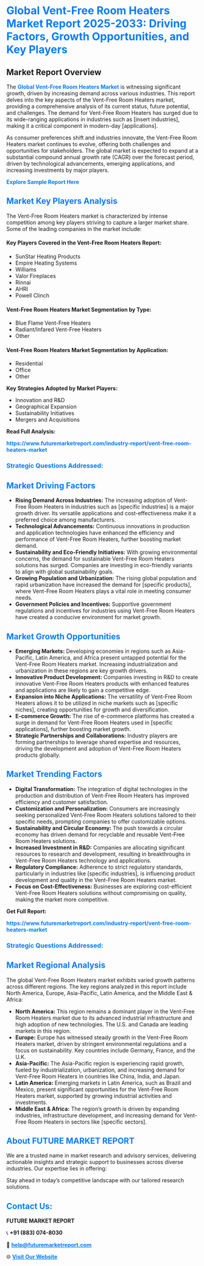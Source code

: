 <h1 style="color: #007BFF;">Global Vent-Free Room Heaters Market Report 2025-2033: Driving Factors, Growth Opportunities, and Key Players</h1>

<section id="overview">
<h2>Market Report Overview</h2>
<p>The <a href="https://www.futuremarketreport.com/industry-report/vent-free-room-heaters-market" style="color: #007BFF; text-decoration: none;"><strong>Global Vent-Free Room Heaters Market</strong></a> is witnessing significant growth, driven by increasing demand across various industries. This report delves into the key aspects of the Vent-Free Room Heaters market, providing a comprehensive analysis of its current status, future potential, and challenges. The demand for Vent-Free Room Heaters has surged due to its wide-ranging applications in industries such as [insert industries], making it a critical component in modern-day [applications].</p>
<p>As consumer preferences shift and industries innovate, the Vent-Free Room Heaters market continues to evolve, offering both challenges and opportunities for stakeholders. The global market is expected to expand at a substantial compound annual growth rate (CAGR) over the forecast period, driven by technological advancements, emerging applications, and increasing investments by major players.</p>
</section>

<section id="overview">
<p><a href="https://www.futuremarketreport.com/request-sample/reportId=86592" style="color: #007BFF; text-decoration: none;"><strong>Explore Sample Report Here</strong></a></p>
</section>

<section id="key-players">
<h2 style="color: #007BFF;">Market Key Players Analysis</h2>
<p>The Vent-Free Room Heaters market is characterized by intense competition among key players striving to capture a larger market share. Some of the leading companies in the market include:</p>
<h4>Key Players Covered in the Vent-Free Room Heaters Report:</h4>
<ul><li>SunStar Heating Products</li><li>Empire Heating Systems</li><li>Williams</li><li>Valor Fireplaces</li><li>Rinnai</li><li>AHRI</li><li>Powell Clinch</li></ul>
<h4>Vent-Free Room Heaters Market Segmentation by Type:</h4>
<ul><li>Blue Flame Vent-Free Heaters</li><li>Radiant/Infared Vent-Free Heaters</li><li>Other</li></ul>

<h4>Vent-Free Room Heaters Market Segmentation by Application:</h4>
<ul><li>Residential</li><li>Office</li><li>Other</li></ul>
<p><strong>Key Strategies Adopted by Market Players:</strong></p>
<ul>
<li>Innovation and R&D</li>
<li>Geographical Expansion</li>
<li>Sustainability Initiatives</li>
<li>Mergers and Acquisitions</li>
</ul>
</section>

<section>
<p><strong>Read Full Analysis: </strong></p><a href="https://www.futuremarketreport.com/industry-report/vent-free-room-heaters-market" style="color: #007BFF; text-decoration: none;"><strong>https://www.futuremarketreport.com/industry-report/vent-free-room-heaters-market</strong></a>
<h3 style="color: #007BFF;">Strategic Questions Addressed:</h3>
</section>

<section id="driving-factors">
<h2 style="color: #007BFF;">Market Driving Factors</h2>
<ul>
<li><strong>Rising Demand Across Industries:</strong> The increasing adoption of Vent-Free Room Heaters in industries such as [specific industries] is a major growth driver. Its versatile applications and cost-effectiveness make it a preferred choice among manufacturers.</li>
<li><strong>Technological Advancements:</strong> Continuous innovations in production and application technologies have enhanced the efficiency and performance of Vent-Free Room Heaters, further boosting market demand.</li>
<li><strong>Sustainability and Eco-Friendly Initiatives:</strong> With growing environmental concerns, the demand for sustainable Vent-Free Room Heaters solutions has surged. Companies are investing in eco-friendly variants to align with global sustainability goals.</li>
<li><strong>Growing Population and Urbanization:</strong> The rising global population and rapid urbanization have increased the demand for [specific products], where Vent-Free Room Heaters plays a vital role in meeting consumer needs.</li>
<li><strong>Government Policies and Incentives:</strong> Supportive government regulations and incentives for industries using Vent-Free Room Heaters have created a conducive environment for market growth.</li>
</ul>
</section>

<section id="growth-opportunities">
<h2 style="color: #007BFF;">Market Growth Opportunities</h2>
<ul>
<li><strong>Emerging Markets:</strong> Developing economies in regions such as Asia-Pacific, Latin America, and Africa present untapped potential for the Vent-Free Room Heaters market. Increasing industrialization and urbanization in these regions are key growth drivers.</li>
<li><strong>Innovative Product Development:</strong> Companies investing in R&D to create innovative Vent-Free Room Heaters products with enhanced features and applications are likely to gain a competitive edge.</li>
<li><strong>Expansion into Niche Applications:</strong> The versatility of Vent-Free Room Heaters allows it to be utilized in niche markets such as [specific niches], creating opportunities for growth and diversification.</li>
<li><strong>E-commerce Growth:</strong> The rise of e-commerce platforms has created a surge in demand for Vent-Free Room Heaters used in [specific applications], further boosting market growth.</li>
<li><strong>Strategic Partnerships and Collaborations:</strong> Industry players are forming partnerships to leverage shared expertise and resources, driving the development and adoption of Vent-Free Room Heaters products globally.</li>
</ul>
</section>

<section id="trending-factors">
<h2 style="color: #007BFF;">Market Trending Factors</h2>
<ul>
<li><strong>Digital Transformation:</strong> The integration of digital technologies in the production and distribution of Vent-Free Room Heaters has improved efficiency and customer satisfaction.</li>
<li><strong>Customization and Personalization:</strong> Consumers are increasingly seeking personalized Vent-Free Room Heaters solutions tailored to their specific needs, prompting companies to offer customizable options.</li>
<li><strong>Sustainability and Circular Economy:</strong> The push towards a circular economy has driven demand for recyclable and reusable Vent-Free Room Heaters solutions.</li>
<li><strong>Increased Investment in R&D:</strong> Companies are allocating significant resources to research and development, resulting in breakthroughs in Vent-Free Room Heaters technology and applications.</li>
<li><strong>Regulatory Compliance:</strong> Adherence to strict regulatory standards, particularly in industries like [specific industries], is influencing product development and quality in the Vent-Free Room Heaters market.</li>
<li><strong>Focus on Cost-Effectiveness:</strong> Businesses are exploring cost-efficient Vent-Free Room Heaters solutions without compromising on quality, making the market more competitive.</li>
</ul>
</section>

<section>
<p><strong>Get Full Report: </strong></p><a href="https://www.futuremarketreport.com/industry-report/vent-free-room-heaters-market" style="color: #007BFF; text-decoration: none;"><strong>https://www.futuremarketreport.com/industry-report/vent-free-room-heaters-market</strong></a>
<h3 style="color: #007BFF;">Strategic Questions Addressed:</h3>
</section>


<section id="regional-analysis">
<h2 style="color: #007BFF;">Market Regional Analysis</h2>
<p>The global Vent-Free Room Heaters market exhibits varied growth patterns across different regions. The key regions analyzed in this report include North America, Europe, Asia-Pacific, Latin America, and the Middle East & Africa:</p>
<ul>
<li><strong>North America:</strong> This region remains a dominant player in the Vent-Free Room Heaters market due to its advanced industrial infrastructure and high adoption of new technologies. The U.S. and Canada are leading markets in this region.</li>
<li><strong>Europe:</strong> Europe has witnessed steady growth in the Vent-Free Room Heaters market, driven by stringent environmental regulations and a focus on sustainability. Key countries include Germany, France, and the U.K.</li>
<li><strong>Asia-Pacific:</strong> The Asia-Pacific region is experiencing rapid growth, fueled by industrialization, urbanization, and increasing demand for Vent-Free Room Heaters in countries like China, India, and Japan.</li>
<li><strong>Latin America:</strong> Emerging markets in Latin America, such as Brazil and Mexico, present significant opportunities for the Vent-Free Room Heaters market, supported by growing industrial activities and investments.</li>
<li><strong>Middle East & Africa:</strong> The region’s growth is driven by expanding industries, infrastructure development, and increasing demand for Vent-Free Room Heaters in sectors like [specific sectors].</li>
</ul>
</section>

<footer>
<h2 style="color: #007BFF;">About FUTURE MARKET REPORT</h2>
<p>We are a trusted name in market research and advisory services, delivering actionable insights and strategic support to businesses across diverse industries. Our expertise lies in offering:</p>

<p>Stay ahead in today’s competitive landscape with our tailored research solutions.</p>

<h2 style="color: #007BFF;">Contact Us:</h2>
<p><strong>FUTURE MARKET REPORT</strong></p>
<p>📞 <strong>+91 (883) 074-8030</strong></p>
<p>📧 <strong><a href="mailto:help@futuremarketreport.com" style="color: #007BFF;">help@futuremarketreport.com</a></strong></p>
<p>🌐 <strong><a href="https://www.futuremarketreport.com/" style="color: #007BFF;">Visit Our Website</a></strong></p>
</footer>